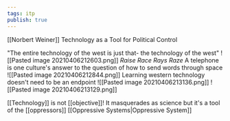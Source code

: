 ```yaml
---
tags: itp
publish: true
---
```

[[Norbert Weiner]]
Technology as a Tool for Political Control

"The entire technology of the west is just that- the technology of the west"
![[Pasted image 20210406212603.png]]
*Raise Race Rays Raze*
A telephone is one culture's answer to the question of how to send words through space
![[Pasted image 20210406212844.png]]
Learning western technology doesn't need to be an endpoint
![[Pasted image 20210406213136.png]]
![[Pasted image 20210406213129.png]]


[[Technology]] is not [[objective]]! It masquerades as science but it's a tool of the [[oppressors]] [[Oppressive Systems|Oppressive System]]
